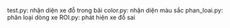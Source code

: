 test.py: nhận diện xe đỗ trong bãi
color.py: nhận diện màu sắc
phan_loai.py: phân loại dòng xe
ROI.py: phát hiện xe đỗ sai 
